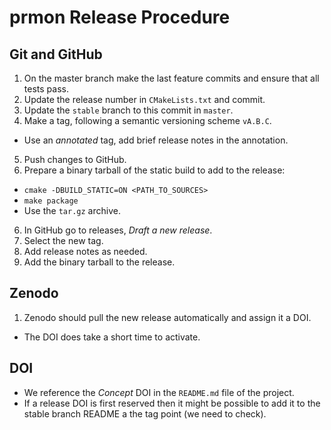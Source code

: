 # prmon Release Procedure

## Git and GitHub

1. On the master branch make the last feature commits and ensure that all
   tests pass.
2. Update the release number in `CMakeLists.txt` and commit.
3. Update the `stable` branch to this commit in `master`.
4. Make a tag, following a semantic versioning scheme `vA.B.C`.
  - Use an *annotated* tag, add brief release notes in the annotation.
5. Push changes to GitHub.
6. Prepare a binary tarball of the static build to add to the release:
  - `cmake -DBUILD_STATIC=ON <PATH_TO_SOURCES>`
  - `make package`
  - Use the `tar.gz` archive.
6. In GitHub go to releases, *Draft a new release*.
7. Select the new tag.
8. Add release notes as needed.
9. Add the binary tarball to the release.

## Zenodo

1. Zenodo should pull the new release automatically and assign it a DOI.
  - The DOI does take a short time to activate.

## DOI

- We reference the *Concept* DOI in the `README.md` file of the project.
- If a release DOI is first reserved then it might be possible to add
  it to the stable branch README a the tag point (we need to check).

